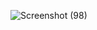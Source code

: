 ![Screenshot (98)](https://github.com/user-attachments/assets/a94bac5f-24f7-4a69-a4aa-373b33c65d84)
